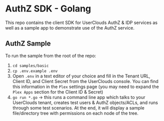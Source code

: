 # AuthZ SDK - Golang

This repo contains the client SDK for UserClouds AuthZ & IDP services as well as a sample app to demonstrate use of the AuthZ service.


## AuthZ Sample

To run the sample from the root of the repo:
1. `cd samples/basic`
2. `cp .env.example .env`
3. Open `.env` in a text editor of your choice and fill in the Tenant URL, Client ID, and Client Secret from the UserClouds console. You can find this information in the `Plex` settings page (you may need to expand the `Plex Apps` section for the Client ID & Secret)
2. `go run *.go` -> this runs a command line app which talks to your UserClouds tenant, creates test users & AuthZ objects/ACLs, and runs through some test scenarios. At the end, it will display a sample file/directory tree with permissions on each node of the tree.
